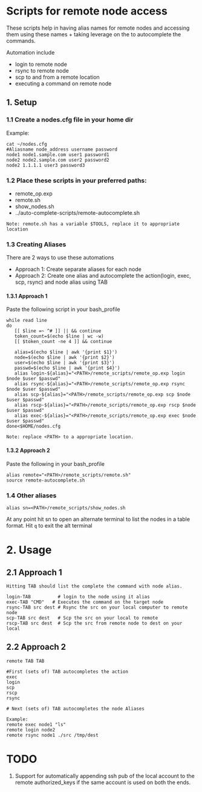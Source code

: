 # Scripts for remote node access

These scripts help in having alias names for remote nodes and accessing them using these names + taking leverage on the <TAB> to autocomplete the commands.


Automation include  
- login to remote node
- rsync to remote node
- scp to and from a remote location
- executing a command on remote node

## 1. Setup

### 1.1 Create a nodes.cfg file in your home dir
Example:
```
cat ~/nodes.cfg
#Aliasname node_address username password
node1 node1.sample.com user1 password1
node2 node2.sample.com user2 password2
node2 1.1.1.1 user3 password3
```

### 1.2 Place these scripts in your preferred paths:
- remote_op.exp
- remote.sh
- show_nodes.sh
- ../auto-complete-scripts/remote-autocomplete.sh

```
Note: remote.sh has a variable $TOOLS, replace it to appropriate location
```

### 1.3 Creating Aliases

There are 2 ways to use these automations
- Approach 1: Create separate aliases for each node
- Approach 2: Create one alias and autocomplete the action(login, exec, scp, rsync) and node alias using TAB

#### 1.3.1 Approach 1
Paste the following script in your bash_profile
```
while read line
do
   [[ $line =~ ^# ]] || && continue
   token_count=$(echo $line | wc -w)
   [[ $token_count -ne 4 ]] && continue

   alias=$(echo $line | awk '{print $1}')
   node=$(echo $line | awk '{print $2}')
   user=$(echo $line | awk '{print $3}')
   passwd=$(echo $line | awk '{print $4}')
   alias login-${alias}="<PATH>/remote_scripts/remote_op.exp login $node $user $passwd"
   alias rsync-${alias}="<PATH>/remote_scripts/remote_op.exp rsync $node $user $passwd"
   alias scp-${alias}="<PATH>/remote_scripts/remote_op.exp scp $node $user $passwd"
   alias rscp-${alias}="<PATH>/remote_scripts/remote_op.exp rscp $node $user $passwd"
   alias exec-${alias}="<PATH>/remote_scripts/remote_op.exp exec $node $user $passwd"
done<$HOME/nodes.cfg
```
```
Note: replace <PATH> to a appropriate location.
```

#### 1.3.2 Approach 2
Paste the following in your bash_profile
```
alias remote="<PATH>/remote_scripts/remote.sh"
source remote-autocomplete.sh
```

### 1.4 Other aliases
```
alias sn=<PATH>/remote_scripts/show_nodes.sh
```
At any point hit sn<enter> to open an alternate terminal to list the nodes in a
table format. Hit ```q``` to exit the alt terminal

# 2. Usage

## 2.1 Approach 1
```
Hitting TAB should list the complete the command with node alias.

login-TAB          # login to the node using it alias
exec-TAB "CMD"   # Executes the command on the target node
rsync-TAB src dest # Rsync the src on your local computer to remote node
scp-TAB src dest   # Scp the src on your local to remote  
rscp-TAB src dest  # Scp the src from remote node to dest on your local
```

## 2.2 Approach 2
```
remote TAB TAB

#First (sets of) TAB autocompletes the action
exec
login
scp
rscp
rsync

# Next (sets of) TAB autocompletes the node Aliases

Example:
remote exec node1 "ls"
remote login node2
remote rsync node1 ./src /tmp/dest
```

# TODO
1. Support for automatically appending ssh pub of the local account to the remote authorized_keys if the same account is used on both the ends.

